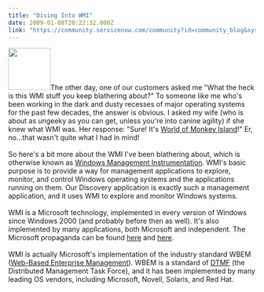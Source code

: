 ```yaml
---
title: "Diving Into WMI"
date: 2009-01-08T20:22:32.000Z
link: "https://community.servicenow.com/community?id=community_blog&sys_id=487ceea1dbd0dbc01dcaf3231f9619b9"
---
```

<p><img  alt="" class="jive-image" src="2a668c82db981304b322f4621f9619b3.iix" style="width: auto; height: 86px;" />The other day, one of our customers asked me "What the heck is this WMI stuff you keep blathering about?" To someone like me who's been working in the dark and dusty recesses of major operating systems for the past few decades, the answer is obvious. I asked my wife (who is about as <i>un</i>geeky as you can get, unless you're into canine agility) if she knew what WMI was. Her response: "Sure! It's <a title="w.worldofmi.com/" href="http://www.worldofmi.com/">World of Monkey Island</a>!" Er, no...that wasn't quite what I had in mind!<!--break--><br /><br />So here's a bit more about the WMI I've been blathering about, which is otherwise known as <a title=".wikipedia.org/wiki/Windows_Management_Instrumentation" href="http://en.wikipedia.org/wiki/Windows_Management_Instrumentation">Windows Management Instrumentation</a>. WMI's basic purpose is to provide a way for management applications to explore, monitor, and control Windows operating systems and the applications running on them. Our Discovery application is exactly such a management application, and it uses WMI to explore and monitor Windows systems.<br /><br />WMI is a Microsoft technology, implemented in every version of Windows since Windows 2000 (and probably before then as well). It's also implemented by many applications, both Microsoft and independent. The Microsoft propaganda can be found <a title="dn.microsoft.com/en-us/library/aa394582(VS.85).aspx" href="http://msdn.microsoft.com/en-us/library/aa394582(VS.85).aspx">here</a> and <a title="dn.microsoft.com/en-us/library/aa384642(VS.85).aspx" href="http://msdn.microsoft.com/en-us/library/aa384642(VS.85).aspx">here</a>.<br /><br />WMI is actually Microsoft's implementation of the industry standard WBEM (<a title=".wikipedia.org/wiki/Web-Based_Enterprise_Management" href="http://en.wikipedia.org/wiki/Web-Based_Enterprise_Management">Web-Based Enterprise Management</a>). WBEM is a standard of <a title="w.dmtf.org/standards/wbem/" href="http://www.dmtf.org/standards/wbem/">DTMF</a> (the Distributed Management Task Force), and it has been implemented by many leading OS vendors, including Microsoft, Novell, Solaris, and Red Hat.</p>